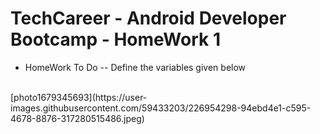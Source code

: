 # TechCareer - Android Developer Bootcamp - HomeWork 1
- HomeWork To Do
-- Define the variables given below
<br>
[photo1679345693](https://user-images.githubusercontent.com/59433203/226954298-94ebd4e1-c595-4678-8876-317280515486.jpeg)


